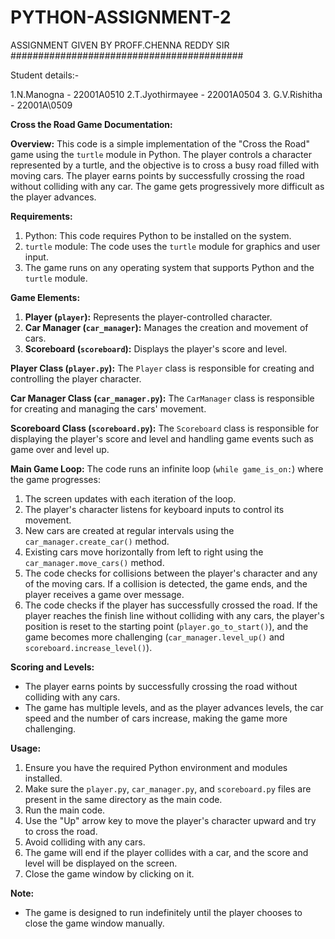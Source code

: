 # PYTHON-ASSIGNMENT-2
ASSIGNMENT GIVEN BY PROFF.CHENNA REDDY SIR
##########################################

Student details:-

1.N.Manogna - 22001A0510
2.T.Jyothirmayee - 22001A0504
3. G.V.Rishitha - 22001A\0509

**Cross the Road Game Documentation:**

**Overview:**
This code is a simple implementation of the "Cross the Road" game using the `turtle` module in Python. The player controls a character represented by a turtle, and the objective is to cross a busy road filled with moving cars. The player earns points by successfully crossing the road without colliding with any car. The game gets progressively more difficult as the player advances.

**Requirements:**
1. Python: This code requires Python to be installed on the system.
2. `turtle` module: The code uses the `turtle` module for graphics and user input.
3. The game runs on any operating system that supports Python and the `turtle` module.

**Game Elements:**
1. **Player (`player`):** Represents the player-controlled character.
2. **Car Manager (`car_manager`):** Manages the creation and movement of cars.
3. **Scoreboard (`scoreboard`):** Displays the player's score and level.

**Player Class (`player.py`):**
The `Player` class is responsible for creating and controlling the player character.

**Car Manager Class (`car_manager.py`):**
The `CarManager` class is responsible for creating and managing the cars' movement.

**Scoreboard Class (`scoreboard.py`):**
The `Scoreboard` class is responsible for displaying the player's score and level and handling game events such as game over and level up.

**Main Game Loop:**
The code runs an infinite loop (`while game_is_on:`) where the game progresses:
1. The screen updates with each iteration of the loop.
2. The player's character listens for keyboard inputs to control its movement.
3. New cars are created at regular intervals using the `car_manager.create_car()` method.
4. Existing cars move horizontally from left to right using the `car_manager.move_cars()` method.
5. The code checks for collisions between the player's character and any of the moving cars. If a collision is detected, the game ends, and the player receives a game over message.
6. The code checks if the player has successfully crossed the road. If the player reaches the finish line without colliding with any cars, the player's position is reset to the starting point (`player.go_to_start()`), and the game becomes more challenging (`car_manager.level_up()` and `scoreboard.increase_level()`).

**Scoring and Levels:**
- The player earns points by successfully crossing the road without colliding with any cars.
- The game has multiple levels, and as the player advances levels, the car speed and the number of cars increase, making the game more challenging.

**Usage:**
1. Ensure you have the required Python environment and modules installed.
2. Make sure the `player.py`, `car_manager.py`, and `scoreboard.py` files are present in the same directory as the main code.
3. Run the main code.
4. Use the "Up" arrow key to move the player's character upward and try to cross the road.
5. Avoid colliding with any cars.
6. The game will end if the player collides with a car, and the score and level will be displayed on the screen.
7. Close the game window by clicking on it.

**Note:**
- The game is designed to run indefinitely until the player chooses to close the game window manually.
